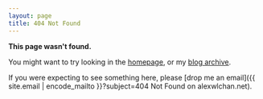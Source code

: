 ```yaml
---
layout: page
title: 404 Not Found
---
```


**This page wasn't found.**

You might want to try looking in the [homepage](/), or my [blog archive](/all-posts/).

If you were expecting to see something here, please [drop me an email]({{ site.email | encode_mailto }}?subject=404 Not Found on alexwlchan.net).
